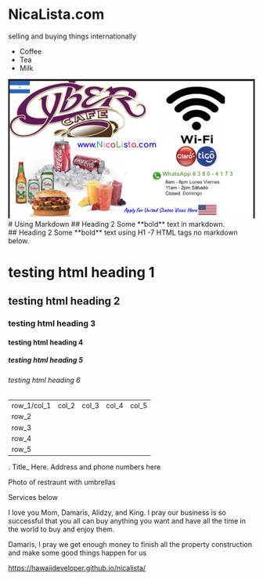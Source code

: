 # NicaLista.com
selling and buying things internationally

<div>
<ul>
  <li>Coffee</li>
  <li>Tea</li>
  <li>Milk</li>
</ul>
</div>

<img src="pic_trulli.jpg" alt="Italian Trulli">

<div class="something" markdown="1">
  # Using Markdown 
  ## Heading 2
  Some **bold** text in markdown.
</div>



<div class="something" >
  ## Heading 2
  Some **bold** text using H1 -7 HTML tags no markdown below.
 
 <h1> testing html heading 1 </h1>
 <h2> testing html heading 2 </h2>
 <h3> testing html heading 3 </h3>
 <h4> testing html heading 4 </h4>
 <h5> testing html heading 5 </h5>
 <h6> testing html heading 6 </h6>
 

    
  <table>
  <tr>
    <td>row_1/col_1</td>
    <td>col_2</td>
    <td>col_3</td>
    <td>col_4</td>
    <td>col_5</td>
  </tr>
  <tr>
    <td>row_2</td>
    <td></td>
    <td></td>
    <td></td>
    <td></td>
  </tr>
  <tr>
    <td>row_3</td>
    <td></td>
    <td></td>
    <td></td>
    <td></td>
  </tr>
  <tr>
    <td>row_4</td>
    <td></td>
    <td></td>
    <td></td>
    <td></td>
  </tr>
  <tr>
    <td>row_5</td>
    <td></td>
    <td></td>
    <td></td>
    <td></td>
  </tr>
</table>
  

</div>




<insert photo here>.             Title_ Here.            Address and phone numbers here



Photo of restraunt with umbrellas









Services below







I love you Mom, Damaris, Alidzy, and King.  I pray our business is so successful that you all can buy anything you want and have all the time in the world to 
buy and enjoy them.

Damaris, I pray we get enough money to finish all the property construction and make some good things happen for us


https://hawaiideveloper.github.io/nicalista/

